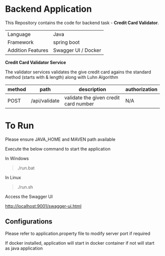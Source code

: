 # Backend Application

This Repository contains the code for backend task - **Credit Card Validator**.

|  |  |
|--|--|
| Language | Java  |
| Framework | spring boot |
| Addition Features | Swagger UI / Docker |


**Credit Card Validator Service**

The validator services validates the give credit card agains the standard method (starts with & length) along with Luhn Algorithm

| method | path | description | authorization |
|--|--|--|--|
| POST | /api/validate | validate the given credit card number | N/A |	 

# To Run

Please ensure JAVA_HOME and MAVEN path available 

Execute the below command to start the application

In Windows

> ./run.bat

In Linux

> ./run.sh

Access the Swagger UI

[http://localhost:9001/swagger-ui.html](http://localhost:9001/swagger-ui.html)
 
## Configurations

Please refer to application.property file to modify server port if required

If docker installed, application will start in docker container if not will start as java application
